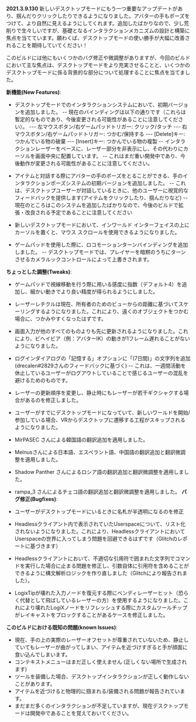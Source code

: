 **2021.3.9.130**
新しいデスクトップモードにもう一つ重要なアップデートがあり、掴んだりクリックしたりできるようになりました。アバターの手もポーズをつけて、より自然に見えるようにしてくれます。追加したばかりなので、少し荒削りで生々しいですが、基礎となるインタラクションメカニズムの設計と構築に焦点を当てています。願わくば、デスクトップモードの使い勝手が大幅に改善されることを期待していてください！

このビルドには他にもいくつかのバグ修正や微調整がありますが、今回のビルドにおいて主な焦点は、デスクトップモードをより充実させることと、いくつかのデスクトップモードに係る背景的な部分について処理することに焦点を当てました。

**新機能(New Features)**:
- デスクトップモードでのインタラクションシステムにおいて、初期バージョンを追加しました。
-- 現在のバインディングは以下の通りです（これらは暫定的なものであり、今後変更される可能性があることに注意してください）。
--- 左マウスボタン/右ゲームパッドトリガー: クリック/タッチ
--- 右マウスボタン/右ゲームパッドトリガー: つかむ/保持する
--- [Delete]キー: つかんでいる物の破棄
--- [Insert]キー: つかんでいる物の複製
-- インタラクションレーザーをベースに、レーザー部分を非表示にし、その代わりにカーソルを画面中央に配置しています。
-- これはまだ重い開発中であり、今後動作が変更される可能性があることに注意してください。

- アイテムと対話する際にアバターの手のポーズをとることができる、手のインタラクションポーズシステムの初期バージョンを追加しました。
-- これは、デスクトップユーザーが対話しているときに、他のユーザーに視覚的なフィードバックを提供します(アイテムをクリックしたり、掴んだりなど)
-- 現在のところはこのシステムを追加したばかりなので、今後のビルドで拡張・改良される予定であることに注意してください
- 新しいデスクトップモードにおいて、インワールド インターフェイスの上にカーソルを置くと、マウス スクロールを使用できるようになりました。
- ゲームパッドを使用した際に、ロコモーションターンバインディングを追加しました。
-- デスクトップモードでは、プレイヤーを暗黙のうちにターンさせるカメラルックコントロールによって上書きされます。

**ちょっとした調整(Tweaks)**:
- ゲームパッドで視線移動を行う際に用いる感度に指数（デフォルト4）を追加し、細かい動きでより良い精度が得られるようにしました。
- レーザーレチクルは現在、所有者のためのビューからの距離に基づいてスケーリングするようになりました。これにより、遠くのオブジェクトをつかむ場合に、つかみやすくなったはずです。
- 画面入力が他のすべてのものよりも先に更新されるようになりました。これにより、ビヘイビア（例：アバターIK）の動きが1フレーム遅れることがないようになりました。
- ログインダイアログの「記憶する」オプションに「(7日間)」の文字列を追加(drecalen#2829さんのフィードバックに基づく)
-- これは、一週間活動を休止しているユーザーがログアウトしていることで感じるユーザーの混乱を避けるためのものです。
- レーザーの更新順序を変更し、静止時にもレーザーが若干ギクシャクする場合があるのを修正しました。
- ユーザーがすでにデスクトップモードになっていて、新しいワールドを開始/参加している場合、VRからデスクトップに遷移する工程がスキップされるようになりました。

- MirPASEC さんによる韓国語の翻訳追加を適用しました。 
- Melnusさんによる日本語、エスペラント語、中国語の翻訳追加と翻訳微調整を適用しました。
- Shadow Panther さんによるロシア語の翻訳追加と翻訳微調整を適用しました。
- rampa_3 さんによるチェコ語の翻訳追加と翻訳微調整を適用しました。
**バグ修正(Bugfixes)**:
- ユーザーがデスクトップモードにいるときに名札が半透明になるのを修正
- Headlessクライアント内で表示されていたUserspaceについて、リスト化されないようになりました。これにより、HeadlessクライアントにおいてUserspaceの世界に入ってしまう問題を回避できるはずです（Glitchのレポートに基づきます）
- Headlessクライアントにおいて、不適切な引用符で囲まれた文字列でコマンドを実行した場合に止まる問題を修正し、引数自体に引用符を含めることができるように構文解析ロジックを作り直しました（Glitchにより報告されました）。
- LogixTipが壊れた入力ノードを復元する際にベンディレーザーヒット（恐らく代替として飛ばしているレーザーの方）を使用するようになりました。これにより壊れたLogiXノードをリフレッシュする際にカスタムツールチップがレイキャストをブロックすることがあるケースを修正しました。

**このビルドにおける既知の問題(known Issues)**:
- 現在、手の上の実際のレーザーオフセットが尊重されていないため、静止していてもレーザーが曲がってしまい、アイテムを近づけすぎると手が顔面に食い込んでしまいます。
- コンテキストメニューはまだ正しく使えません (正しくない場所で生成されます)
- ツールを装備した場合、デスクトップインタラクションが正しく動作しないことがあります。
- アイテムを近づけると物理的に掴まれる/装備される問題が報告されています。
- まだまだ多くのインタラクションが不足していますが、現在デスクトップモードは開発中であることを覚えておいてください。
